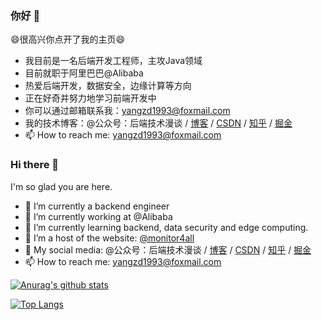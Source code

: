 <!--
**qqxx6661/qqxx6661** is a ✨ _special_ ✨ repository because its `README.md` (this file) appears on your GitHub profile.

Here are some ideas to get you started:

- 🔭 I’m currently working on ...
- 🌱 I’m currently learning ...
- 👯 I’m looking to collaborate on ...
- 🤔 I’m looking for help with ...
- 💬 Ask me about ...
- 📫 How to reach me: ...
- 😄 Pronouns: ...
- ⚡ Fun fact: ...
-->

### 你好 👋

😄很高兴你点开了我的主页😄

- 我目前是一名后端开发工程师，主攻Java领域
- 目前就职于阿里巴巴@Alibaba
- 热爱后端开发，数据安全，边缘计算等方向
- 正在好奇并努力地学习前端开发中
- 你可以通过邮箱联系我：yangzd1993@foxmail.com
- 我的技术博客：@公众号：后端技术漫谈 / [博客](https://monitor4all.cn/) / [CSDN](http://blog.csdn.net/qqxx6661) / [知乎](https://www.zhihu.com/people/yang-zhen-dong-1/) / [掘金](https://juejin.im/user/5b48015ce51d45191462ba55)
- 📫 How to reach me: yangzd1993@foxmail.com

### Hi there 👋

I'm so glad you are here.

- 🔭 I’m currently a backend engineer
- 🔭 I’m currently working at @Alibaba
- 🌱 I’m currently learning backend, data security and edge computing.
- 👯 I’m a host of the website: [@monitor4all](https://monitor4all.cn/#/)
- 👯 My social media: @公众号：后端技术漫谈 / [博客](https://monitor4all.cn/) / [CSDN](http://blog.csdn.net/qqxx6661) / [知乎](https://www.zhihu.com/people/yang-zhen-dong-1/) / [掘金](https://juejin.im/user/5b48015ce51d45191462ba55)
- 📫 How to reach me: yangzd1993@foxmail.com

[![Anurag's github stats](https://github-readme-stats.vercel.app/api?username=qqxx6661&count_private=true&show_icons=true&theme=graywhite)](https://github.com/anuraghazra/github-readme-stats)

[![Top Langs](https://github-readme-stats.vercel.app/api/top-langs/?username=qqxx6661&theme=graywhite&layout=compact)](https://github.com/anuraghazra/github-readme-stats)
